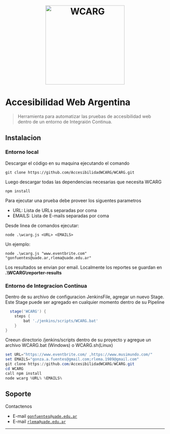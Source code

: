 <h1 align="center">
<img src="https://storage.cloud.google.com/wcarg/wcarg.jpg" alt="WCARG" width="250"/>
</h1>


# Accesibilidad Web Argentina

> Herramienta para automatizar las pruebas de accesibilidad web dentro de un entorno de Integraión Continua.

## **Instalacion**

### Entorno local

Descargar el código en su maquina ejecutando el comando
```
git clone https://github.com/AccesibilidadWCARG/WCARG.git
```

Luego descargar todas las dependencias necesarias que necesita WCARG
```
npm install
```


Para ejecutar una prueba debe proveer los siguentes parametros<br>
<ul>
<li>URL: Lista de URLs separadas por coma</li>
<li>EMAILS: Lista de E-mails separadas por coma</li>
</ul>

Desde linea de comandos ejecutar:
```
node .\wcarg.js <URL> <EMAILS>
```
Un ejemplo:
```
node .\wcarg.js "www.eventbrite.com" "gonfuentes@uade.ar,rlema@uade.edu.ar"
```
Los resultados se envian por email. Localmente los reportes se guardan en <b>.\WCARG\reporter-results</b>


### Entorno de Integracion Contínua

Dentro de su archivo de configuracion JenkinsFile, agregar un nuevo Stage.
Este Stage puede ser agregado en cualquier momento dentro de su Pipeline

```groovy
  stage('WCARG') {
    steps {
        bat './jenkins/scripts/WCARG.bat'
    }
}
```

Creeun  directorio /jenkins/scripts dentro de su proyecto y agregue un archivo WCARG.bat (Windows) o WCARG.sh(Linux)

```powershell
set URL="https://www.eventbrite.com/ ,https://www.musimundo.com/"
set EMAILS="gonza.a.fuentes@gmail.com;rlema.1989@gmail.com"
git clone https://github.com/AccesibilidadWCARG/WCARG.git
cd WCARG
call npm install
node wcarg %URL% %EMAILS%
```


## Soporte

Contactenos

- E-mail <a href="mailto:gonfuentes@uade.edu.ar" target="_blank">`gonfuentes@uade.edu.ar`</a>
- E-mail <a href="mailto:rlema@uade.edu.ar" target="_blank">`rlema@uade.edu.ar`</a>

---
